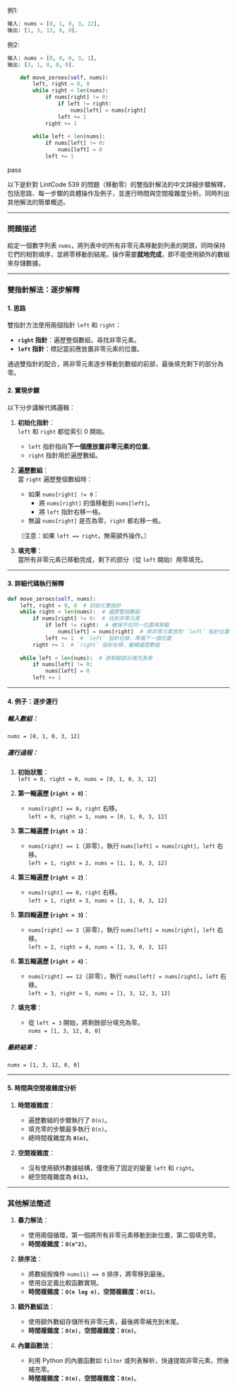 

例1:
```python
输入: nums = [0, 1, 0, 3, 12],
输出: [1, 3, 12, 0, 0].
```
例2:
```python
输入: nums = [0, 0, 0, 3, 1],
输出: [3, 1, 0, 0, 0].
```


```python
    def move_zeroes(self, nums):
        left, right = 0, 0
        while right < len(nums):
            if nums[right] != 0:
                if left != right:
                    nums[left] = nums[right]
                left += 1
            right += 1
            
        while left < len(nums):
            if nums[left] != 0:
                nums[left] = 0
            left += 1
```
pass



以下是針對 LintCode 539 的問題（移動零）的雙指針解法的中文詳細步驟解釋，包括思路、每一步驟的具體操作及例子，並進行時間與空間複雜度分析。同時列出其他解法的簡單概述。

---

### 問題描述

給定一個數字列表 `nums`，將列表中的所有非零元素移動到列表的開頭，同時保持它們的相對順序，並將零移動到結尾。操作需要**就地完成**，即不能使用額外的數組來存儲數據。

---

### **雙指針解法：逐步解釋**

#### **1. 思路**

雙指針方法使用兩個指針 `left` 和 `right`：

- **`right` 指針**：遍歷整個數組，尋找非零元素。
- **`left` 指針**：標記當前應放置非零元素的位置。

通過雙指針的配合，將非零元素逐步移動到數組的前部，最後填充剩下的部分為零。

#### **2. 實現步驟**

以下分步講解代碼邏輯：

1. **初始化指針**：  
    `left` 和 `right` 都從索引 0 開始。
    
    - `left` 指針指向**下一個應放置非零元素的位置**。
    - `right` 指針用於遍歷數組。
2. **遍歷數組**：  
    當 `right` 遍歷整個數組時：
    
    - 如果 `nums[right] != 0`：
        - 將 `nums[right]` 的值移動到 `nums[left]`。
        - 將 `left` 指針右移一格。
    - 無論 `nums[right]` 是否為零，`right` 都右移一格。
    
    （注意：如果 `left == right`，無需額外操作。）
    
3. **填充零**：  
    當所有非零元素已移動完成，剩下的部分（從 `left` 開始）用零填充。
    

---

#### **3. 詳細代碼執行解釋**
```python
def move_zeroes(self, nums):
    left, right = 0, 0  # 初始化雙指針
    while right < len(nums):  # 遍歷整個數組
        if nums[right] != 0:  # 找到非零元素
            if left != right:  # 確保不在同一位置再移動
                nums[left] = nums[right]  # 將非零元素放到 `left` 指針位置
            left += 1  # `left` 指針右移，準備下一個位置
        right += 1  # `right` 指針右移，繼續遍歷數組
    
    while left < len(nums):  # 將剩餘部分填充為零
        if nums[left] != 0:
            nums[left] = 0
        left += 1

```

---

#### **4. 例子：逐步運行**

##### 輸入數組：

`nums = [0, 1, 0, 3, 12]`

##### 運行過程：

1. **初始狀態**：  
    `left = 0, right = 0, nums = [0, 1, 0, 3, 12]`
    
2. **第一輪遍歷 (`right = 0`)**：
    
    - `nums[right] == 0`，`right` 右移。  
        `left = 0, right = 1, nums = [0, 1, 0, 3, 12]`
3. **第二輪遍歷 (`right = 1`)**：
    
    - `nums[right] == 1`（非零），執行 `nums[left] = nums[right]`，`left` 右移。  
        `left = 1, right = 2, nums = [1, 1, 0, 3, 12]`
4. **第三輪遍歷 (`right = 2`)**：
    
    - `nums[right] == 0`，`right` 右移。  
        `left = 1, right = 3, nums = [1, 1, 0, 3, 12]`
5. **第四輪遍歷 (`right = 3`)**：
    
    - `nums[right] == 3`（非零），執行 `nums[left] = nums[right]`，`left` 右移。  
        `left = 2, right = 4, nums = [1, 3, 0, 3, 12]`
6. **第五輪遍歷 (`right = 4`)**：
    
    - `nums[right] == 12`（非零），執行 `nums[left] = nums[right]`，`left` 右移。  
        `left = 3, right = 5, nums = [1, 3, 12, 3, 12]`
7. **填充零**：
    
    - 從 `left = 3` 開始，將剩餘部分填充為零。  
        `nums = [1, 3, 12, 0, 0]`

##### 最終結果：

`nums = [1, 3, 12, 0, 0]`

---

#### **5. 時間與空間複雜度分析**

1. **時間複雜度**：
    
    - 遍歷數組的步驟執行了 `O(n)`。
    - 填充零的步驟最多執行 `O(n)`。
    - 總時間複雜度為 **`O(n)`**。
2. **空間複雜度**：
    
    - 沒有使用額外數據結構，僅使用了固定的變量 `left` 和 `right`。
    - 總空間複雜度為 **`O(1)`**。

---

### **其他解法簡述**

1. **暴力解法**：
    
    - 使用兩個循環，第一個將所有非零元素移動到新位置，第二個填充零。
    - **時間複雜度：`O(n^2)`**。
2. **排序法**：
    
    - 將數組按條件 `nums[i] == 0` 排序，將零移到最後。
    - 使用自定義比較函數實現。
    - **時間複雜度：`O(n log n)`**，**空間複雜度：`O(1)`**。
3. **額外數組法**：
    
    - 使用額外數組存儲所有非零元素，最後將零補充到末尾。
    - **時間複雜度：`O(n)`**，**空間複雜度：`O(n)`**。
4. **內置函數法**：
    
    - 利用 Python 的內置函數如 `filter` 或列表解析，快速提取非零元素，然後補充零。
    - **時間複雜度：`O(n)`**，**空間複雜度：`O(n)`**。